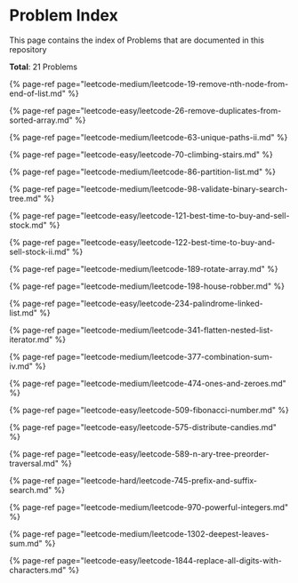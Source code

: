 # Problem Index

This page contains the index of Problems that are documented in this repository

**Total**: 21 Problems

{% page-ref page="leetcode-medium/leetcode-19-remove-nth-node-from-end-of-list.md" %}

{% page-ref page="leetcode-easy/leetcode-26-remove-duplicates-from-sorted-array.md" %}

{% page-ref page="leetcode-medium/leetcode-63-unique-paths-ii.md" %}

{% page-ref page="leetcode-easy/leetcode-70-climbing-stairs.md" %}

{% page-ref page="leetcode-medium/leetcode-86-partition-list.md" %}

{% page-ref page="leetcode-medium/leetcode-98-validate-binary-search-tree.md" %}

{% page-ref page="leetcode-easy/leetcode-121-best-time-to-buy-and-sell-stock.md" %}

{% page-ref page="leetcode-easy/leetcode-122-best-time-to-buy-and-sell-stock-ii.md" %}

{% page-ref page="leetcode-medium/leetcode-189-rotate-array.md" %}

{% page-ref page="leetcode-medium/leetcode-198-house-robber.md" %}

{% page-ref page="leetcode-easy/leetcode-234-palindrome-linked-list.md" %}

{% page-ref page="leetcode-medium/leetcode-341-flatten-nested-list-iterator.md" %}

{% page-ref page="leetcode-medium/leetcode-377-combination-sum-iv.md" %}

{% page-ref page="leetcode-medium/leetcode-474-ones-and-zeroes.md" %}

{% page-ref page="leetcode-easy/leetcode-509-fibonacci-number.md" %}

{% page-ref page="leetcode-easy/leetcode-575-distribute-candies.md" %}

{% page-ref page="leetcode-easy/leetcode-589-n-ary-tree-preorder-traversal.md" %}

{% page-ref page="leetcode-hard/leetcode-745-prefix-and-suffix-search.md" %}



{% page-ref page="leetcode-medium/leetcode-970-powerful-integers.md" %}

{% page-ref page="leetcode-medium/leetcode-1302-deepest-leaves-sum.md" %}

{% page-ref page="leetcode-easy/leetcode-1844-replace-all-digits-with-characters.md" %}




